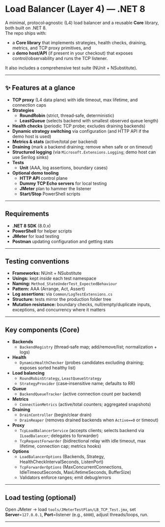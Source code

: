 
# Load Balancer (Layer 4) — .NET 8

A minimal, protocol‑agnostic (L4) load balancer and a reusable **Core** library, both built on .NET 8.  
The repo ships with:
- a **Core library** that implements strategies, health checks, draining, metrics, and TCP proxy primitives, and
- a **demo host/API** (if present in your checkout) that exposes control/observability and runs the TCP listener.

It also includes a comprehensive test suite (NUnit + NSubstitute).

---

## ✨ Features at a glance

- **TCP proxy** (L4 data plane) with idle timeout, max lifetime, and connection caps
- **Strategies**
  - **RoundRobin** (strict, thread‑safe, deterministic)
  - **LeastQueue** (selects backend with smallest observed queue length)
- **Health checks** (periodic TCP probe; excludes draining backends)
- **Dynamic strategy switching** via configuration (and HTTP API if the demo host is used)
- **Metrics & stats** (active/total per backend)
- **Draining** (mark a backend draining; remove when safe or on timeout)
- **Structured logging** (via `Microsoft.Extensions.Logging`; demo host can use Serilog sinks)
- **Tests**
  - **Unit** (AAA, log assertions, boundary cases)
- **Optional demo tooling**
  - **HTTP API** control plane
  - **Dummy TCP Echo servers** for local testing
  - **JMeter** plan to hammer the listener
  - **Start/Stop** PowerShell scripts

---

## Requirements

- **.NET 8 SDK** (8.0.x)
- **PowerShell** for helper scripts
- **JMeter** for load testing
- **Postman** updating configuration and getting stats

---

## Testing conventions

- **Frameworks:** NUnit + NSubstitute
- **Usings:** kept *inside* each test namespace
- **Naming:** `Method_StateUnderTest_ExpectedBehaviour`
- **Pattern:** AAA (Arrange, Act, Assert)
- **Log assertions:** via `Common/LogTestExtensions.cs`
- **Structure:** tests mirror the production folder tree
- **Mutation resistance:** boundary checks, null/empty/duplicate inputs, exceptions, and concurrency where it matters

---

## Key components (Core)

- **Backends**
  - `BackendRegistry` (thread‑safe map; add/remove/list; normalization + logs)
- **Health**
  - `DynamicHealthChecker` (probes candidates excluding draining; exposes sorted healthy list)
- **Load balancing**
  - `RoundRobinStrategy`, `LeastQueueStrategy`
  - `StrategyProvider` (case‑insensitive name; defaults to RR)
- **Queue**
  - `BackendQueueTracker` (active connection count per backend)
- **Metrics**
  - `ConnectionMetrics` (active/total counters; aggregated snapshots)
- **Draining**
  - `DrainController` (begin/clear drain)
  - `DrainReaper` (removes drained backends when `Active==0` or timeout)
- **Proxy**
  - `TcpLoadBalancerService` (accepts clients; selects backend via `ILoadBalancer`; delegates to forwarder)
  - `TcpRequestForwarder` (bidirectional relay with idle timeout, max lifetime, connection cap; metrics hooks)
- **Options**
  - `LoadBalancerOptions` (Backends, Strategy, HealthCheckIntervalSeconds, ListenPort)
  - `TcpForwarderOptions` (MaxConcurrentConnections, IdleTimeoutSeconds, MaxLifetimeSeconds, BufferSize)
  - Validators enforce ranges; emit debug/errors

---

## Load testing (optional)

Open JMeter → load `tools/JMeterTestPlan/LB_TCP_Test.jmx`, set **Server**=`127.0.0.1`, **Port**=listener (e.g., `6000`), adjust threads/loops, run.

---